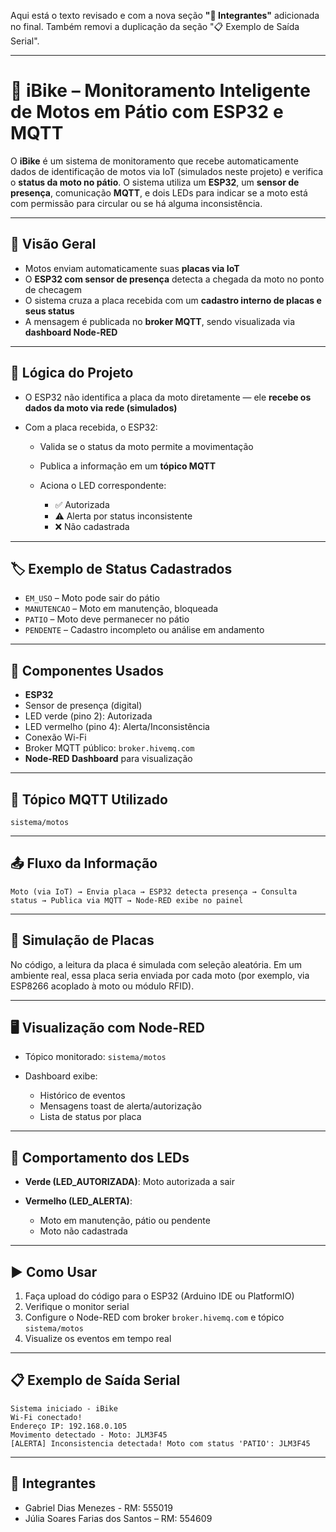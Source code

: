 Aqui está o texto revisado e com a nova seção **"👥 Integrantes"** adicionada no final. Também removi a duplicação da seção "📋 Exemplo de Saída Serial".

---

# 🛵 iBike – Monitoramento Inteligente de Motos em Pátio com ESP32 e MQTT

O **iBike** é um sistema de monitoramento que recebe automaticamente dados de identificação de motos via IoT (simulados neste projeto) e verifica o **status da moto no pátio**. O sistema utiliza um **ESP32**, um **sensor de presença**, comunicação **MQTT**, e dois LEDs para indicar se a moto está com permissão para circular ou se há alguma inconsistência.

---

## 📲 Visão Geral

* Motos enviam automaticamente suas **placas via IoT**
* O **ESP32 com sensor de presença** detecta a chegada da moto no ponto de checagem
* O sistema cruza a placa recebida com um **cadastro interno de placas e seus status**
* A mensagem é publicada no **broker MQTT**, sendo visualizada via **dashboard Node-RED**

---

## 🧠 Lógica do Projeto

* O ESP32 não identifica a placa da moto diretamente — ele **recebe os dados da moto via rede (simulados)**
* Com a placa recebida, o ESP32:

  * Valida se o status da moto permite a movimentação
  * Publica a informação em um **tópico MQTT**
  * Aciona o LED correspondente:

    * ✅ Autorizada
    * ⚠️ Alerta por status inconsistente
    * ❌ Não cadastrada

---

## 🏷️ Exemplo de Status Cadastrados

* `EM_USO` – Moto pode sair do pátio
* `MANUTENCAO` – Moto em manutenção, bloqueada
* `PATIO` – Moto deve permanecer no pátio
* `PENDENTE` – Cadastro incompleto ou análise em andamento

---

## 🔌 Componentes Usados

* **ESP32**
* Sensor de presença (digital)
* LED verde (pino 2): Autorizada
* LED vermelho (pino 4): Alerta/Inconsistência
* Conexão Wi-Fi
* Broker MQTT público: `broker.hivemq.com`
* **Node-RED Dashboard** para visualização

---

## 📡 Tópico MQTT Utilizado

```
sistema/motos
```

---

## 📤 Fluxo da Informação

```plaintext
Moto (via IoT) → Envia placa → ESP32 detecta presença → Consulta status → Publica via MQTT → Node-RED exibe no painel
```

---

## 🧪 Simulação de Placas

No código, a leitura da placa é simulada com seleção aleatória. Em um ambiente real, essa placa seria enviada por cada moto (por exemplo, via ESP8266 acoplado à moto ou módulo RFID).

---

## 🖥️ Visualização com Node-RED

* Tópico monitorado: `sistema/motos`
* Dashboard exibe:

  * Histórico de eventos
  * Mensagens toast de alerta/autorização
  * Lista de status por placa

---

## 🚦 Comportamento dos LEDs

* **Verde (LED\_AUTORIZADA)**: Moto autorizada a sair
* **Vermelho (LED\_ALERTA)**:

  * Moto em manutenção, pátio ou pendente
  * Moto não cadastrada

---

## ▶️ Como Usar

1. Faça upload do código para o ESP32 (Arduino IDE ou PlatformIO)
2. Verifique o monitor serial
3. Configure o Node-RED com broker `broker.hivemq.com` e tópico `sistema/motos`
4. Visualize os eventos em tempo real

---

## 📋 Exemplo de Saída Serial

```
Sistema iniciado - iBike
Wi-Fi conectado!
Endereço IP: 192.168.0.105
Movimento detectado - Moto: JLM3F45
[ALERTA] Inconsistencia detectada! Moto com status 'PATIO': JLM3F45
```

---

## 👥 Integrantes

* Gabriel Dias Menezes - RM: 555019
* Júlia Soares Farias dos Santos – RM: 554609
